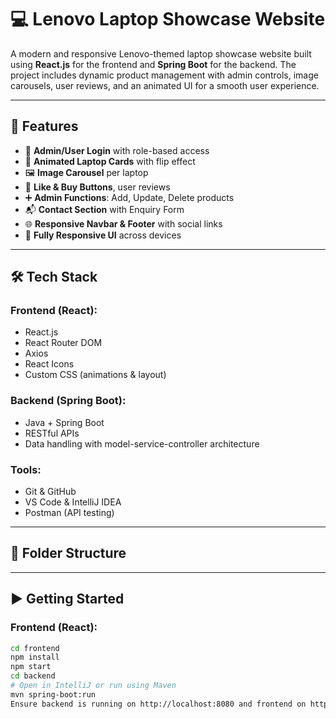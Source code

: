 # 💻 Lenovo Laptop Showcase Website

A modern and responsive Lenovo-themed laptop showcase website built using **React.js** for the frontend and **Spring Boot** for the backend. The project includes dynamic product management with admin controls, image carousels, user reviews, and an animated UI for a smooth user experience.

---

## 🚀 Features

- 🔐 **Admin/User Login** with role-based access  
- 🎴 **Animated Laptop Cards** with flip effect  
- 🖼️ **Image Carousel** per laptop  
- 🛒 **Like & Buy Buttons**, user reviews  
- ➕ **Admin Functions**: Add, Update, Delete products  
- 📬 **Contact Section** with Enquiry Form  
- 🌐 **Responsive Navbar & Footer** with social links  
- 🔁 **Fully Responsive UI** across devices

---

## 🛠️ Tech Stack

### Frontend (React):
- React.js  
- React Router DOM  
- Axios  
- React Icons  
- Custom CSS (animations & layout)

### Backend (Spring Boot):
- Java + Spring Boot  
- RESTful APIs  
- Data handling with model-service-controller architecture

### Tools:
- Git & GitHub  
- VS Code & IntelliJ IDEA  
- Postman (API testing)

---

## 📁 Folder Structure


---

## ▶️ Getting Started

### Frontend (React):
```bash
cd frontend
npm install
npm start
cd backend
# Open in IntelliJ or run using Maven
mvn spring-boot:run
Ensure backend is running on http://localhost:8080 and frontend on http://localhost:3000.
